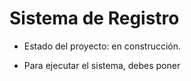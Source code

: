 <h1> Sistema de Registro</h1>

- Estado del proyecto: en construcción.
  
- Para ejecutar el sistema, debes poner 
